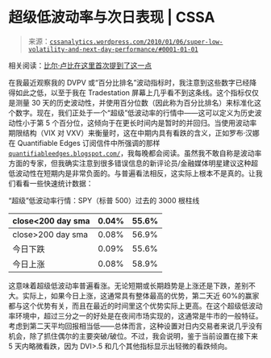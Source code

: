 <!--yml

分类：未分类

日期：2024-05-12 18:38:28

-->

# 超级低波动率与次日表现 | CSSA

> 来源：[`cssanalytics.wordpress.com/2010/01/06/super-low-volatility-and-next-day-performance/#0001-01-01`](https://cssanalytics.wordpress.com/2010/01/06/super-low-volatility-and-next-day-performance/#0001-01-01)

相关阅读：[比尔·卢比在这里首次提到了这一点](http://vixandmore.blogspot.com/2010/01/spx-historical-volatility-at-two-year.html)

在我最近观察我的 DVPV 或“百分比排名”波动指标时，我注意到这些数字已经降得如此之低，以至于我在 Tradestation 屏幕上几乎看不到这条线。这个指标仅仅是测量 30 天的历史波动性，并使用百分位数（因此称为百分比排名）来标准化这个数字。现在，我们正处于一个“超级”低波动率的行情中——这可以定义为历史波动性小于第 5 个百分位，这倾向于在更长时间内是暂时的并回归。当使用波动率期限结构（VIX 对 VXV）来衡量时，这在中期内具有看跌的含义，正如罗布·汉娜在 Quantifiable Edges 订阅信件中所强调的那样[`quantifiableedges.blogspot.com/`](http://quantifiableedges.blogspot.com/)，我每晚都会阅读。虽然我不敢自称是波动率方面的专家，但我确实注意到很多错误信息的新评论员/金融媒体明星建议这种超低波动性在短期内是非常负面的。与普遍看法相反，这实际上根本不是真的。让我们看看一些快速统计数据：

“超级”低波动率行情：SPY（标普 500）过去的 3000 根柱线

| close<200 day sma | 0.04% | 55.6% |
| --- | --- | --- |
| close>200 day sma | 0.08% | 56.9% |
| 今日下跌 | 0.09% | 55.6% |
| 今日上涨 | 0.08% | 58.9% |

这意味着超级低波动率普遍看涨。无论短期或长期趋势是上涨还是下跌，差别不大。实际上，如果今日上涨，这通常具有整体最高的优势，第二天近 60%的赢家都与这个优势有关，而且在最近的时间里这个优势实际上更高。在这个超级低波动率环境中，超过三分之一的好处是在夜间市场实现的，这通常是牛市的一般特征。考虑到第二天平均回报相当低——总体而言，这种设置对日内交易者来说几乎没有机会，除了抓住偶尔的主要突破/破位。不过，我会说明，鉴于当前设置在接下来 5 天内略微看跌，因为 DVI>.5 和几个其他指标显示出轻微的看跌倾向。

